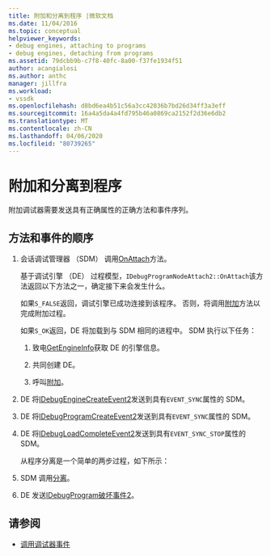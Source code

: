 ```yaml
---
title: 附加和分离到程序 |微软文档
ms.date: 11/04/2016
ms.topic: conceptual
helpviewer_keywords:
- debug engines, attaching to programs
- debug engines, detaching from programs
ms.assetid: 79dcbb9b-c7f8-40fc-8a00-f37fe1934f51
author: acangialosi
ms.author: anthc
manager: jillfra
ms.workload:
- vssdk
ms.openlocfilehash: d8bd6ea4b51c56a3cc42036b7bd26d34ff3a3eff
ms.sourcegitcommit: 16a4a5da4a4fd795b46a0869ca2152f2d36e6db2
ms.translationtype: MT
ms.contentlocale: zh-CN
ms.lasthandoff: 04/06/2020
ms.locfileid: "80739265"
---
```

# <a name="attaching-and-detaching-to-a-program"></a>附加和分离到程序
附加调试器需要发送具有正确属性的正确方法和事件序列。

## <a name="sequence-of-methods-and-events"></a>方法和事件的顺序

1. 会话调试管理器 （SDM） 调用[OnAttach](../../extensibility/debugger/reference/idebugprogramnodeattach2-onattach.md)方法。

    基于调试引擎 （DE） 过程模型，`IDebugProgramNodeAttach2::OnAttach`该方法返回以下方法之一，确定接下来会发生什么。

    如果`S_FALSE`返回，调试引擎已成功连接到该程序。 否则，将调用[附加](../../extensibility/debugger/reference/idebugengine2-attach.md)方法以完成附加过程。

    如果`S_OK`返回，DE 将加载到与 SDM 相同的进程中。 SDM 执行以下任务：

   1. 致电[GetEngineInfo](../../extensibility/debugger/reference/idebugprogramnode2-getengineinfo.md)获取 DE 的引擎信息。

   2. 共同创建 DE。

   3. 呼叫[附加](../../extensibility/debugger/reference/idebugengine2-attach.md)。

2. DE 将[IDebugEngineCreateEvent2](../../extensibility/debugger/reference/idebugenginecreateevent2.md)发送到具有`EVENT_SYNC`属性的 SDM。

3. DE 将[IDebugProgramCreateEvent2](../../extensibility/debugger/reference/idebugprogramcreateevent2.md)发送到具有`EVENT_SYNC`属性的 SDM。

4. DE 将[IDebugLoadCompleteEvent2](../../extensibility/debugger/reference/idebugloadcompleteevent2.md)发送到具有`EVENT_SYNC_STOP`属性的 SDM。

   从程序分离是一个简单的两步过程，如下所示：

5. SDM 调用[分离](../../extensibility/debugger/reference/idebugprogram2-detach.md)。

6. DE 发送[IDebugProgram破坏事件2](../../extensibility/debugger/reference/idebugprogramdestroyevent2.md)。

## <a name="see-also"></a>请参阅
- [调用调试器事件](../../extensibility/debugger/calling-debugger-events.md)
